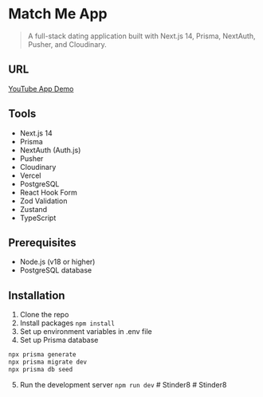 # Match Me App

> A full-stack dating application built with Next.js 14, Prisma, NextAuth, Pusher, and Cloudinary. 

## URL

[YouTube App Demo](https://youtu.be/HqlJjX9uIuk)

## Tools

- Next.js 14  
- Prisma  
- NextAuth (Auth.js)
- Pusher  
- Cloudinary  
- Vercel  
- PostgreSQL  
- React Hook Form  
- Zod Validation  
- Zustand  
- TypeScript


## Prerequisites

- Node.js (v18 or higher)
- PostgreSQL database

## Installation

1. Clone the repo
2. Install packages `npm install`
3. Set up environment variables in .env file
4. Set up Prisma database
```bash
npx prisma generate
npx prisma migrate dev
npx prisma db seed
```
5. Run the development server `npm run dev`
#   S t i n d e r 8  
 #   S t i n d e r 8  
 